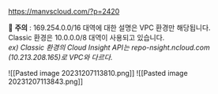 https://manvscloud.com/?p=2420


🚧 **주의** : 169.254.0.0/16 대역에 대한 설명은 VPC 환경만 해당됩니다.  
Classic 환경은 10.0.0.0/8 대역이 사용되고 있습니다.  
_ex) Classic 환경의 Cloud Insight API는 repo-nsight.ncloud.com (10.213.208.165)​​로 VPC와 다르다._

![[Pasted image 20231207113810.png]]
![[Pasted image 20231207113843.png]]